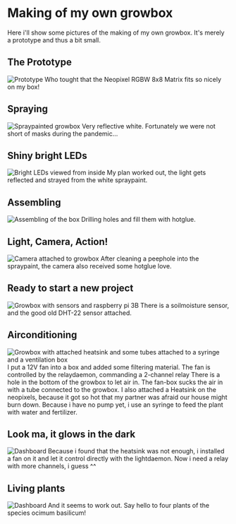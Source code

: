 # Making of my own growbox

Here i'll show some pictures of the making of my own growbox. It's merely a prototype and thus a bit small.


## The Prototype
<img src="assets/making/1.jpg" alt="Prototype" class="w3-image"/>
Who tought that the Neopixel RGBW 8x8 Matrix fits so nicely on my box!

## Spraying
<img src="assets/making/2.jpg" alt="Spraypainted growbox" class="w3-image"/>
Very reflective white. Fortunately we were not short of masks during the pandemic...

## Shiny bright LEDs
<img src="assets/making/3.jpg" alt="Bright LEDs viewed from inside" class="w3-image"/>
My plan worked out, the light gets reflected and strayed from the white spraypaint.

## Assembling
<img src="assets/making/4.jpg" alt="Assembling of the box" class="w3-image"/>
Drilling holes and fill them with hotglue.

## Light, Camera, Action!
<img src="assets/making/5.jpg" alt="Camera attached to growbox" class="w3-image"/>
After cleaning a peephole into the spraypaint, the camera also received some hotglue love.

## Ready to start a new project
<img src="assets/making/6.jpg" alt="Growbox with sensors and raspberry pi 3B" class="w3-image"/>
There is a soilmoisture sensor, and the good old DHT-22 sensor attached.

## Airconditioning
<img src="assets/making/7.jpg" alt="Growbox with attached heatsink and some tubes attached to a syringe and a ventilation box" class="w3-image"/>
I put a 12V fan into a box and added some filtering material. The fan is controlled by the relaydaemon, commanding a 
2-channel relay There is a hole in the bottom of the growbox to let air in. The fan-box sucks the air in with a tube 
connected to the growbox. I also attached a Heatsink on the neopixels, because it got so hot that my partner 
was afraid our house might burn down. Because i have no pump yet, i use an syringe to feed the plant with water and fertilizer.

## Look ma, it glows in the dark
<img src="assets/making/8.jpg" alt="Dashboard" class="w3-image"/>
Because i found that the heatsink was not enough, i installed a fan on it and let it control directly with the lightdaemon.
Now i need a relay with more channels, i guess ^^

## Living plants
<img src="assets/making/9.jpg" alt="Dashboard" class="w3-image"/>
And it seems to work out. Say hello to four plants of the species ocimum basilicum!
